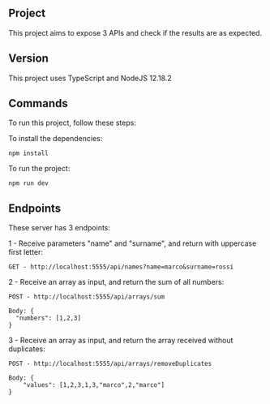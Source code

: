 ## Project
This project aims to expose 3 APIs and check if the results are as expected.

## Version
This project uses TypeScript and NodeJS 12.18.2

## Commands
To run this project, follow these steps:

To install the dependencies:
```
npm install
```

To run the project:
```
npm run dev
```

## Endpoints
These server has 3 endpoints:

1 - Receive parameters "name" and "surname", and return with uppercase first letter:
```
GET - http://localhost:5555/api/names?name=marco&surname=rossi
```

2 - Receive an array as input, and return the sum of all numbers:
```
POST - http://localhost:5555/api/arrays/sum

Body: {
  "numbers": [1,2,3]
}
```

3 - Receive an array as input, and return the array received without duplicates:
```
POST - http://localhost:5555/api/arrays/removeDuplicates

Body: {
	"values": [1,2,3,1,3,"marco",2,"marco"]
}
```
